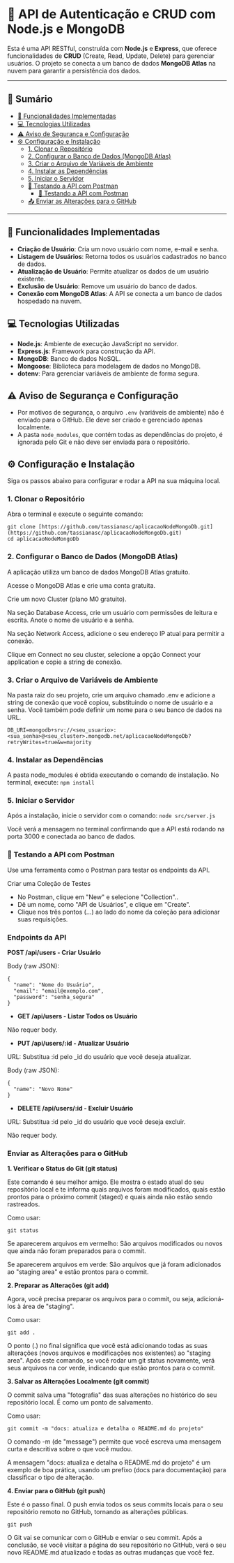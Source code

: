 # 📌 API de Autenticação e CRUD com Node.js e MongoDB

Esta é uma API RESTful, construída com **Node.js** e **Express**, que oferece funcionalidades de **CRUD** (Create, Read, Update, Delete) para gerenciar usuários. O projeto se conecta a um banco de dados **MongoDB Atlas** na nuvem para garantir a persistência dos dados.

---
## 📑 Sumário

- [🚀 Funcionalidades Implementadas](#-funcionalidades-implementadas)
- [💻 Tecnologias Utilizadas](#-tecnologias-utilizadas)
- [⚠️ Aviso de Segurança e Configuração](#️-aviso-de-segurança-e-configuração)
- [⚙️ Configuração e Instalação](#️-configuração-e-instalação)
  - [1. Clonar o Repositório](#1-clonar-o-repositório)
  - [2. Configurar o Banco de Dados (MongoDB Atlas)](#2-configurar-o-banco-de-dados-mongodb-atlas)
  - [3. Criar o Arquivo de Variáveis de Ambiente](#3-criar-o-arquivo-de-variáveis-de-ambiente)
  - [4. Instalar as Dependências](#4-instalar-as-dependências)
  - [5. Iniciar o Servidor](#5-iniciar-o-servidor)
  - [🧪 Testando a API com Postman](#-testando-a-api-com-postman)
    - [🧪 Testando a API com Postman](#-testando-a-api-com-postman)
  - [📤 Enviar as Alterações para o GitHub](#-enviar-as-alterações-para-o-github)
---

## 🚀 Funcionalidades Implementadas

-   **Criação de Usuário**: Cria um novo usuário com nome, e-mail e senha.
-   **Listagem de Usuários**: Retorna todos os usuários cadastrados no banco de dados.
-   **Atualização de Usuário**: Permite atualizar os dados de um usuário existente.
-   **Exclusão de Usuário**: Remove um usuário do banco de dados.
-   **Conexão com MongoDB Atlas**: A API se conecta a um banco de dados hospedado na nuvem.

## 💻 Tecnologias Utilizadas

-   **Node.js**: Ambiente de execução JavaScript no servidor.
-   **Express.js**: Framework para construção da API.
-   **MongoDB**: Banco de dados NoSQL.
-   **Mongoose**: Biblioteca para modelagem de dados no MongoDB.
-   **dotenv**: Para gerenciar variáveis de ambiente de forma segura.

## ⚠️ Aviso de Segurança e Configuração

-   Por motivos de segurança, o arquivo `.env` (variáveis de ambiente) não é enviado para o GitHub. Ele deve ser criado e gerenciado apenas localmente.
-   A pasta `node_modules`, que contém todas as dependências do projeto, é ignorada pelo Git e não deve ser enviada para o repositório.

## ⚙️ Configuração e Instalação

Siga os passos abaixo para configurar e rodar a API na sua máquina local.

### 1. Clonar o Repositório

Abra o terminal e execute o seguinte comando:

```
git clone [https://github.com/tassianasc/aplicacaoNodeMongoDb.git](https://github.com/tassianasc/aplicacaoNodeMongoDb.git)
cd aplicacaoNodeMongoDb 
```

### **2. Configurar o Banco de Dados (MongoDB Atlas)**
A aplicação utiliza um banco de dados MongoDB Atlas gratuito.

Acesse o MongoDB Atlas e crie uma conta gratuita.

Crie um novo Cluster (plano M0 gratuito).

Na seção Database Access, crie um usuário com permissões de leitura e escrita. Anote o nome de usuário e a senha.

Na seção Network Access, adicione o seu endereço IP atual para permitir a conexão.

Clique em Connect no seu cluster, selecione a opção Connect your application e copie a string de conexão.

### **3. Criar o Arquivo de Variáveis de Ambiente**
Na pasta raiz do seu projeto, crie um arquivo chamado .env e adicione a string de conexão que você copiou, substituindo o nome de usuário e a senha. Você também pode definir um nome para o seu banco de dados na URL.
``` 
DB_URI=mongodb+srv://<seu_usuario>:<sua_senha>@<seu_cluster>.mongodb.net/aplicacaoNodeMongoDb?retryWrites=true&w=majority 
```

### **4. Instalar as Dependências**
A pasta node_modules é obtida executando o comando de instalação. No terminal, execute:
``` npm install ```

### **5. Iniciar o Servidor**
Após a instalação, inicie o servidor com o comando:
``` node src/server.js ```

Você verá a mensagem no terminal confirmando que a API está rodando na porta 3000 e conectada ao banco de dados.

### 🧪 Testando a API com Postman
Use uma ferramenta como o Postman para testar os endpoints da API.

Criar uma Coleção de Testes
-   No Postman, clique em "New" e selecione "Collection"..
-   Dê um nome, como "API de Usuários", e clique em "Create".
-   Clique nos três pontos (...) ao lado do nome da coleção para adicionar suas requisições.

### Endpoints da API
**POST /api/users - Criar Usuário**

Body (raw JSON):
```
{
  "name": "Nome do Usuário",
  "email": "email@exemplo.com",
  "password": "senha_segura"
}
```
-   **GET /api/users - Listar Todos os Usuário**

Não requer body.

-  **PUT /api/users/:id - Atualizar Usuário**

URL: Substitua :id pelo _id do usuário que você deseja atualizar.

Body (raw JSON):
```
{
  "name": "Novo Nome"
}
```
- **DELETE /api/users/:id - Excluir Usuário**

URL: Substitua :id pelo _id do usuário que você deseja excluir.

Não requer body.

### Enviar as Alterações para o GitHub

**1. Verificar o Status do Git (git status)**

Este comando é seu melhor amigo. Ele mostra o estado atual do seu repositório local e te informa quais arquivos foram modificados, quais estão prontos para o próximo commit (staged) e quais ainda não estão sendo rastreados.

Como usar:
```
git status 
```
Se aparecerem arquivos em vermelho: São arquivos modificados ou novos que ainda não foram preparados para o commit.

Se aparecerem arquivos em verde: São arquivos que já foram adicionados ao "staging area" e estão prontos para o commit.

**2. Preparar as Alterações (git add)**

Agora, você precisa preparar os arquivos para o commit, ou seja, adicioná-los à área de "staging".

Como usar:

```git add . ```

O ponto (.) no final significa que você está adicionando todas as suas alterações (novos arquivos e modificações nos existentes) ao "staging area". Após este comando, se você rodar um git status novamente, verá seus arquivos na cor verde, indicando que estão prontos para o commit.

**3. Salvar as Alterações Localmente (git commit)**

O commit salva uma "fotografia" das suas alterações no histórico do seu repositório local. É como um ponto de salvamento.

Como usar:

```git commit -m "docs: atualiza e detalha o README.md do projeto" ```

O comando -m (de "message") permite que você escreva uma mensagem curta e descritiva sobre o que você mudou.

A mensagem "docs: atualiza e detalha o README.md do projeto" é um exemplo de boa prática, usando um prefixo (docs para documentação) para classificar o tipo de alteração.

**4. Enviar para o GitHub (git push)**

Este é o passo final. O push envia todos os seus commits locais para o seu repositório remoto no GitHub, tornando as alterações públicas.

```git push ```

O Git vai se comunicar com o GitHub e enviar o seu commit. Após a conclusão, se você visitar a página do seu repositório no GitHub, verá o seu novo README.md atualizado e todas as outras mudanças que você fez.